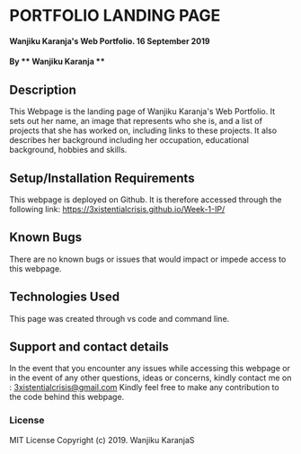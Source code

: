 # PORTFOLIO LANDING PAGE
#### Wanjiku Karanja's Web Portfolio. 16 September 2019
#### By ** Wanjiku Karanja **
## Description
This Webpage is the landing page of Wanjiku Karanja's Web Portfolio. It sets out her name, an image that represents who she is, and a list of projects that she has worked on, including links to these projects. It also describes her background including her occupation, educational background, hobbies and skills. 
## Setup/Installation Requirements
This webpage is deployed on Github. It is therefore accessed through the following link: https://3xistentialcrisis.github.io/Week-1-IP/
## Known Bugs
There are no known bugs or issues that would impact or impede access to this webpage. 
## Technologies Used
This page was created through vs code and command line. 
## Support and contact details
In the event that you encounter any issues while accessing this webpage or in the event of any other questions, ideas or concerns, kindly contact me on : 3xistentialcrisis@gmail.com 
Kindly feel free to make any contribution to the code behind this webpage.
### License
MIT License
Copyright (c) 2019. Wanjiku KaranjaS